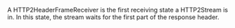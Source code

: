 A HTTP2HeaderFrameReceiver is the first receiving state a HTTP2Stream is in. In this state, the stream waits for the first part of the response header.
